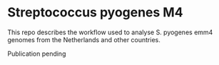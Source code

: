 # **Streptococcus pyogenes** M4

This repo describes the workflow used to analyse S. pyogenes emm4 genomes from the Netherlands and other countries.

Publication pending
